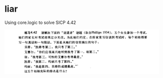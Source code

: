 # liar

Using core.logic to solve SICP 4.42

![Puzzle](https://raw.githubusercontent.com/HeGanjie/logic-puzzles/master/liar/puzzle.png)
